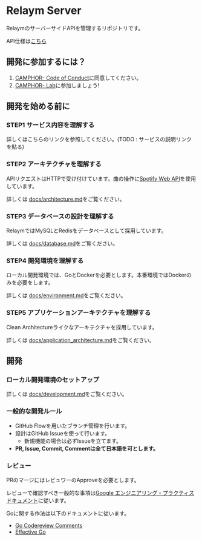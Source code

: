 # Relaym Server
RelaymのサーバーサイドAPIを管理するリポジトリです。

API仕様は[こちら](docs/api.md)

## 開発に参加するには？

1. [CAMPHOR- Code of Conduct](https://github.com/camphor-/code-of-conduct)に同意してください。
1. [CAMPHOR- Lab](https://lab.camph.net/)に参加しましょう!


## 開発を始める前に

### STEP1 サービス内容を理解する

詳しくはこちらのリンクを参照してください。(TODO : サービスの説明リンクを貼る)

### STEP2 アーキテクチャを理解する

APIリクエストはHTTPで受け付けています。曲の操作に[Spotify Web API](https://developer.spotify.com/documentation/web-api/)を使用しています。

詳しくは [docs/architecture.md](docs/architecture.md)をご覧ください。

### STEP3 データベースの設計を理解する

RelaymではMySQLとRedisをデータベースとして採用しています。

詳しくは [docs/database.md](docs/database.md)をご覧ください。

### STEP4 開発環境を理解する

ローカル開発環境では、GoとDockerを必要とします。本番環境ではDockerのみを必要をします。

詳しくは [docs/environment.md](docs/environment.md)をご覧ください。


### STEP5 アプリケーションアーキテクチャを理解する

Clean Architectureライクなアーキテクチャを採用しています。

詳しくは [docs/application_architecture.md](docs/application_architecture.md)をご覧ください。

## 開発

### ローカル開発環境のセットアップ

詳しくは [docs/development.md](docs/development.md)をご覧ください。

### 一般的な開発ルール

- GitHub Flowを用いたブランチ管理を行います。
- 設計はGitHub Issueを使って行います。
    - 新規機能の場合は必ずIssueを立てます。
- **PR, Issue, Commit, Commentは全て日本語を可とします。**

### レビュー

PRのマージにはレビュワーのApproveを必要とします。

レビューで確認すべき一般的な事項は[Google エンジニアリング・プラクティス ドキュメント](http://shuuji3.xyz/eng-practices/)に従います。

Goに関する作法は以下のドキュメントに従います。

- [Go Codereview Comments](https://knsh14.github.io/translations/go-codereview-comments/)
- [Effective Go](https://golang.org/doc/effective_go.html)
